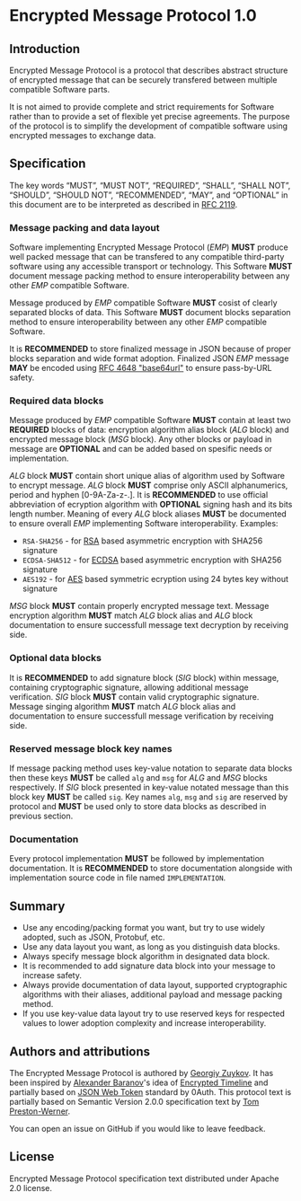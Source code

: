 # Encrypted Message Protocol 1.0

## Introduction

Encrypted Message Protocol is a protocol that describes abstract structure of encrypted message that can be securely transfered between multiple compatible Software parts.

It is not aimed to provide complete and strict requirements for Software rather than to provide a set of flexible yet precise agreements. The purpose of the protocol is to simplify the development of compatible software using encrypted messages to exchange data.

## Specification

The key words “MUST”, “MUST NOT”, “REQUIRED”, “SHALL”, “SHALL NOT”, “SHOULD”, “SHOULD NOT”, “RECOMMENDED”, “MAY”, and “OPTIONAL” in this document are to be interpreted as described in [RFC 2119](https://www.ietf.org/rfc/rfc2119.txt).

### Message packing and data layout

Software implementing Encrypted Message Protocol (_EMP_) **MUST** produce well packed message that can be transfered to any compatible third-party software using any accessible transport or technology. This Software **MUST** document message packing method to ensure interoperability between any other _EMP_ compatible Software.

Message produced by _EMP_ compatible Software **MUST** cosist of clearly separated blocks of data. This Software **MUST** document blocks separation method to ensure interoperability between any other _EMP_ compatible Software.

It is **RECOMMENDED** to store finalized message in JSON because of proper blocks separation and wide format adoption. Finalized JSON _EMP_ message **MAY** be encoded using [RFC 4648 "base64url"](https://tools.ietf.org/html/rfc4648#page-7) to ensure pass-by-URL safety.

### Required data blocks

Message produced by _EMP_ compatible Software **MUST** contain at least two **REQUIRED** blocks of data: encryption algorithm alias block (_ALG_ block) and encrypted message block (_MSG_ block). Any other blocks or payload in message are **OPTIONAL** and can be added based on spesific needs or implementation.

_ALG_ block **MUST** contain short unique alias of algorithm used by Software to encrypt message. _ALG_ block **MUST** comprise only ASCII alphanumerics, period and hyphen [0-9A-Za-z-.]. It is **RECOMMENDED** to use official abbreviation of ecryption algorithm with **OPTIONAL** signing hash and its bits length number. Meaning of every _ALG_ block aliases **MUST** be documented to ensure overall _EMP_ implementing Software interoperability. Examples: 
* `RSA-SHA256` - for [RSA](https://en.wikipedia.org/wiki/RSA_(cryptosystem)) based asymmetric encryption with SHA256 signature
* `ECDSA-SHA512` - for [ECDSA](https://en.wikipedia.org/wiki/Elliptic_Curve_Digital_Signature_Algorithm) based asymmetric encryption with SHA256 signature
* `AES192` - for [AES](https://en.wikipedia.org/wiki/Advanced_Encryption_Standard) based symmetric ecryption using 24 bytes key without signature

_MSG_ block **MUST** contain properly encrypted message text. Message encryption algorithm **MUST** match _ALG_ block alias and _ALG_ block documentation to ensure successfull message text decryption by receiving side.

### Optional data blocks

It is **RECOMMENDED** to add signature block (_SIG_ block) within message, containing cryptographic signature, allowing additional message verification. _SIG_ block **MUST** contain valid cryptographic signature. Message singing algorithm **MUST** match _ALG_ block alias and documentation to ensure successfull message verification by receiving side.

### Reserved message block key names

If message packing method uses key-value notation to separate data blocks then these keys **MUST** be called `alg` and `msg` for _ALG_ and _MSG_ blocks respectively. If _SIG_ block presented in key-value notated message than this block key **MUST** be called `sig`. Key names `alg`, `msg` and `sig` are reserved by protocol and **MUST** be used only to store data blocks as described in previous section.

### Documentation

Every protocol implementation **MUST** be followed by implementation documentation. It is **RECOMMENDED** to store documentation alongside with implementation source code in file named `IMPLEMENTATION`.

## Summary

* Use any encoding/packing format you want, but try to use widely adopted, such as JSON, Protobuf, etc.
* Use any data layout you want, as long as you distinguish data blocks.
* Always specify message block algorithm in designated data block.
* It is recommended to add signature data block into your message to increase safety.
* Always provide documentation of data layout, supported cryptographic algorithms with their aliases, additional payload and message packing method.
* If you use key-value data layout try to use reserved keys for respected values to lower adoption complexity and increase interoperability.

## Authors and attributions

The Encrypted Message Protocol is authored by [Georgiy Zuykov](https://github.com/bbrodriges). It has been inspired by [Alexander Baranov](https://github.com/sashabaranov)'s idea of [Encrypted Timeline](https://github.com/enctl) and partially based on [JSON Web Token](https://jwt.io) standard by 0Auth. This protocol text is partially based on Semantic Version 2.0.0 specification text by [Tom Preston-Werner](http://tom.preston-werner.com/).

You can open an issue on GitHub if you would like to leave feedback.

## License

Encrypted Message Protocol specification text distributed under Apache 2.0 license.
